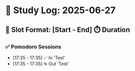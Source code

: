 # 🧠 Study Log: 2025-06-27

## 🎯 Slot Format: [Start - End] ⏱️ Duration

### ✅ Pomodoro Sessions

- [17:35 - 17:35]  ✅ In 	 'Test' 
- [17:35 - 17:35]  ☕ Out 	 'Test' 
